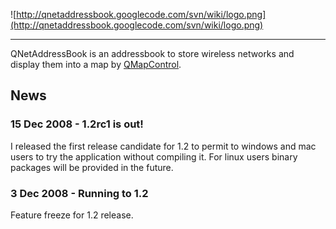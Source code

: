 ![http://qnetaddressbook.googlecode.com/svn/wiki/logo.png](http://qnetaddressbook.googlecode.com/svn/wiki/logo.png)

---

QNetAddressBook is an addressbook to store wireless networks and display them into a map by [QMapControl](http://www.medieninf.de/qmapcontrol/).

## News ##
### 15 Dec 2008 - 1.2rc1 is out! ###
I released the first release candidate for 1.2 to permit to windows and mac users to try the application without compiling it. For linux users binary packages will be provided in the future.

### 3 Dec 2008 - Running to 1.2 ###
Feature freeze for 1.2 release.